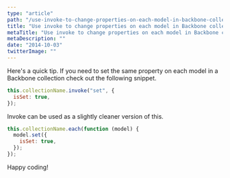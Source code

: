 ```yaml
---
type: "article"
path: "/use-invoke-to-change-properties-on-each-model-in-backbone-collection"
title: "Use invoke to change properties on each model in Backbone collection"
metaTitle: "Use invoke to change properties on each model in Backbone collection"
metaDescription: ""
date: "2014-10-03"
twitterImage: ""
---
```


Here's a quick tip. If you need to set the same property on each model in a Backbone collection check out the following snippet.

```js
this.collectionName.invoke("set", {
  isSet: true,
});
```

Invoke can be used as a slightly cleaner version of this.

```js
this.collectionName.each(function (model) {
  model.set({
    isSet: true,
  });
});
```

Happy coding!
